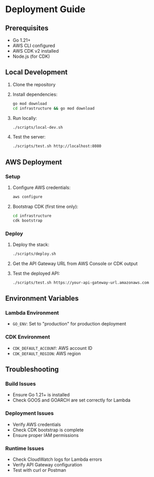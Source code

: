 # Deployment Guide

## Prerequisites

- Go 1.21+
- AWS CLI configured
- AWS CDK v2 installed
- Node.js (for CDK)

## Local Development

1. Clone the repository
2. Install dependencies:

   ```bash
   go mod download
   cd infrastructure && go mod download
   ```

3. Run locally:

   ```bash
   ./scripts/local-dev.sh
   ```

4. Test the server:
   ```bash
   ./scripts/test.sh http://localhost:8080
   ```

## AWS Deployment

### Setup

1. Configure AWS credentials:

   ```bash
   aws configure
   ```

2. Bootstrap CDK (first time only):
   ```bash
   cd infrastructure
   cdk bootstrap
   ```

### Deploy

1. Deploy the stack:

   ```bash
   ./scripts/deploy.sh
   ```

2. Get the API Gateway URL from AWS Console or CDK output

3. Test the deployed API:
   ```bash
   ./scripts/test.sh https://your-api-gateway-url.amazonaws.com
   ```

## Environment Variables

### Lambda Environment

- `GO_ENV`: Set to "production" for production deployment

### CDK Environment

- `CDK_DEFAULT_ACCOUNT`: AWS account ID
- `CDK_DEFAULT_REGION`: AWS region

## Troubleshooting

### Build Issues

- Ensure Go 1.21+ is installed
- Check GOOS and GOARCH are set correctly for Lambda

### Deployment Issues

- Verify AWS credentials
- Check CDK bootstrap is complete
- Ensure proper IAM permissions

### Runtime Issues

- Check CloudWatch logs for Lambda errors
- Verify API Gateway configuration
- Test with curl or Postman
